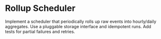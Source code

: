# Rollup Scheduler
Implement a scheduler that periodically rolls up raw events into hourly/daily aggregates.
Use a pluggable storage interface and idempotent runs. Add tests for partial failures and retries.
